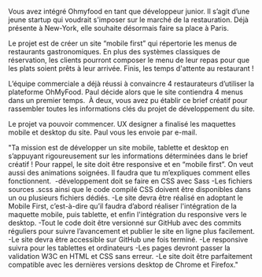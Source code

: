 Vous avez intégré Ohmyfood en tant que développeur junior. 
Il s’agit d’une jeune startup qui voudrait s'imposer sur le marché de la restauration. Déjà présente à New-York, elle souhaite désormais faire sa place à Paris. 

Le projet est de créer un site “mobile first” qui répertorie les menus de restaurants gastronomiques. En plus des systèmes classiques de réservation, les clients pourront composer le menu de leur repas pour que les plats soient prêts à leur arrivée. Finis, les temps d'attente au restaurant !

L’équipe commerciale a déjà réussi à convaincre 4 restaurateurs d’utiliser la plateforme OhMyFood. Paul décide alors que le site contiendra 4 menus dans un premier temps. 
À deux, vous avez pu établir ce brief créatif pour rassembler toutes les informations clés du projet de développement du site.

Le projet va pouvoir commencer. UX designer a finalisé les maquettes mobile et desktop du site. Paul vous les envoie par e-mail. 

"Ta mission est de développer un site mobile, tablette et desktop en s’appuyant rigoureusement sur les informations déterminées dans le brief créatif ! Pour rappel, le site doit être responsive et en “mobile first”. On veut aussi des animations soignées. Il faudra que tu m’expliques comment elles fonctionnent. 
-développement doit se faire en CSS avec Sass
-Les fichiers sources .scss ainsi que le code compilé CSS doivent être disponibles dans un ou plusieurs fichiers dédiés. 
-Le site devra être réalisé en adoptant le Mobile First, c’est-à-dire qu’il faudra d’abord réaliser l'intégration de la maquette mobile, puis tablette, et enfin l'intégration du responsive vers le desktop. 
-Tout le code doit être versionné sur GitHub avec des commits réguliers pour suivre l’avancement et publier le site en ligne plus facilement. 
-Le site devra être accessible sur GitHub une fois terminé.
-Le responsive suivra pour les tablettes et ordinateurs
-Les pages devront passer la validation W3C en HTML et CSS sans erreur. 
-Le site doit être parfaitement compatible avec les dernières versions desktop de Chrome et Firefox."

